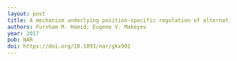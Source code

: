 ```yaml
---
layout: post
title: A mechanism underlying position-specific regulation of alternative splicing
authors: Fursham M. Hamid; Eugene V. Makeyev
year: 2017
pub: NAR
doi: https://doi.org/10.1093/nar/gkx901
---
```


